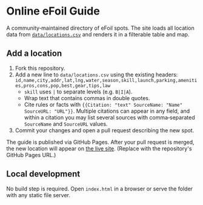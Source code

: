 # Online eFoil Guide

A community‑maintained directory of eFoil spots. The site loads all location data from [`data/locations.csv`](data/locations.csv) and renders it in a filterable table and map.

## Add a location
1. Fork this repository.
2. Add a new line to `data/locations.csv` using the existing headers:
   `id,name,city,addr,lat,lng,water,season,skill,launch,parking,amenities,pros,cons,pop,best,gear,tips,law`
   * `skill` uses `|` to separate levels (e.g. `B|I|A`).
   * Wrap text that contains commas in double quotes.
   * Cite rules or facts with `{{Citation: "text" SourceName: "Name" SourceURL: "URL"}}`. Multiple citations can appear in any field, and within a citation you may list several sources with comma‑separated `SourceName` and `SourceURL` values.
3. Commit your changes and open a pull request describing the new spot.

The guide is published via GitHub Pages. After your pull request is merged, the new location will appear on [the live site](https://github.com/). (Replace with the repository's GitHub Pages URL.)

## Local development
No build step is required. Open `index.html` in a browser or serve the folder with any static file server.
